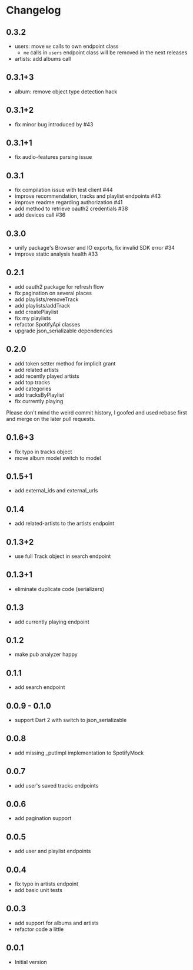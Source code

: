 # Changelog

## 0.3.2

- users: move `me` calls to own endpoint class
    - `me` calls in `users` endpoint class will be removed in the next releases
- artists: add albums call

## 0.3.1+3

- album: remove object type detection hack

## 0.3.1+2

- fix minor bug introduced by #43

## 0.3.1+1

- fix audio-features parsing issue

## 0.3.1

- fix compilation issue with test client #44
- improve recommendation, tracks and playlist endpoints #43
- improve readme regarding authorization #41
- add method to retrieve oauth2 credentials #38
- add devices call #36

## 0.3.0

- unify package's Browser and IO exports, fix invalid SDK error #34
- improve static analysis health #33

## 0.2.1

- add oauth2 package for refresh flow
- fix pagination on several places
- add playlists/removeTrack
- add playlists/addTrack
- add createPlaylist
- fix my playlists
- refactor SpotifyApi classes
- upgrade json_serializable dependencies

## 0.2.0

- add token setter method for implicit grant
- add related artists
- add recently played artists
- add top tracks
- add categories
- add tracksByPlaylist
- fix currently playing

Please don't mind the weird commit history, I goofed and used rebase first and merge on the later pull requests.

## 0.1.6+3

- fix typo in tracks object
- move album model switch to model

## 0.1.5+1

- add external_ids and external_urls

## 0.1.4

- add related-artists to the artists endpoint

## 0.1.3+2

- use full Track object in search endpoint

## 0.1.3+1

- eliminate duplicate code (serializers)

## 0.1.3

- add currently playing endpoint

## 0.1.2

- make pub analyzer happy

## 0.1.1

- add search endpoint

## 0.0.9 - 0.1.0

- support Dart 2 with switch to json_serializable

## 0.0.8

- add missing _putImpl implementation to SpotifyMock

## 0.0.7

- add user's saved tracks endpoints

## 0.0.6

- add pagination support

## 0.0.5

- add user and playlist endpoints

## 0.0.4

- fix typo in artists endpoint
- add basic unit tests

## 0.0.3

- add support for albums and artists
- refactor code a little

## 0.0.1

- Initial version
